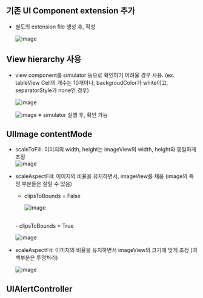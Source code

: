 ## 기존 UI Component extension 추가
- 별도의 extension file 생성 후, 작성
  <br>

    ![image](https://user-images.githubusercontent.com/46417892/153744722-55c55a9a-d744-4086-8fff-dae88c3fc30d.png)

## View hierarchy 사용
- view component를 simulator 등으로 확인하기 어려울 경우 사용.
  (ex. tableView Cell의 개수는 10개이나, backgroudColor가 white이고, separatorStyle가 none인 경우)
    <br>
    
    ![image](https://user-images.githubusercontent.com/46417892/153744807-d20117c9-5675-4866-8f19-346183e9c677.png)
    <br>
    
    ![image](https://user-images.githubusercontent.com/46417892/153744829-90f3ea64-cdff-49b0-9533-51da7c235709.png)
    ※ simulator 실행 후, 확인 가능

## UIImage contentMode
- scaleToFill: 이미지의 width, height는 imageView의 width, height와 동일하게 조정
  <br>
  ![image](https://user-images.githubusercontent.com/46417892/154256256-429c0d0b-0414-4621-b928-0a85a4c3aa5c.png)

- scaleAspectFill: 이미지의 비율을 유지하면서, imageView를 채움 (image의 특정 부분들은 잘릴 수 있음)
  <br>
  - clipsToBounds = False
    <br>

    ![image](https://user-images.githubusercontent.com/46417892/154256325-ac1369b1-8f4e-4f1f-8232-9d26ec16776a.png)
    
  <br>
  - clipsToBounds = True
    <br>
    
    ![image](https://user-images.githubusercontent.com/46417892/154256422-6a89f745-17cf-419c-bea5-1743a8e2c3e7.png)

- scaleAspectFit: 이미지의 비율을 유지하면서 imageView의 크기에 맞게 조정 (여백부분은 투명처리)
  <br>
  
  ![image](https://user-images.githubusercontent.com/46417892/154256497-9c5060fc-b93e-4ad1-b36c-d9f03a1007d0.png)


## UIAlertController
